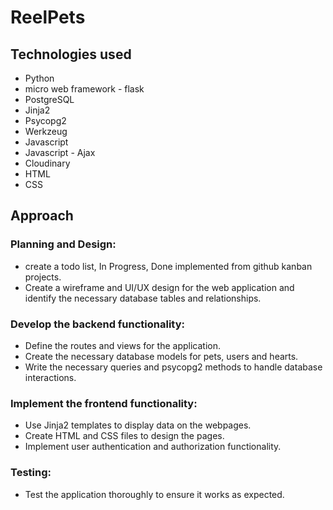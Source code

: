 # ReelPets

## Technologies used

+ Python
+ micro web framework - flask
+ PostgreSQL
+ Jinja2
+ Psycopg2
+ Werkzeug 
+ Javascript 
+ Javascript - Ajax
+ Cloudinary
+ HTML 
+ CSS


## Approach 

### Planning and Design:
+ create a todo list, In Progress, Done  implemented from github  kanban projects.
+ Create a wireframe and UI/UX design for the web application and identify the necessary database tables and relationships.

### Develop the backend functionality:
+ Define the routes and views for the application.
+ Create the necessary database models for pets, users and hearts.
+ Write the necessary queries and psycopg2 methods to handle database interactions.

### Implement the frontend functionality:
+ Use Jinja2 templates to display data on the webpages.
+ Create HTML and CSS files to design the pages.
+ Implement user authentication and authorization functionality.

### Testing:
+ Test the application thoroughly to ensure it works as expected.




